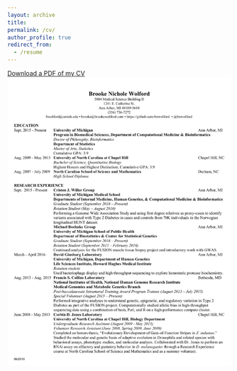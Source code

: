 ```yaml
---
layout: archive
title:
permalink: /cv/
author_profile: true
redirect_from:
  - /resume
---
```


<a href="../files/BW_CV_July_2018.pdf" target="_blank">Download a PDF of my CV</a>
<img src="../images/BW_CV_June_2018_pg1.jpg" href="../files/BW_CV_July_2018.pdf" target="_blank">
